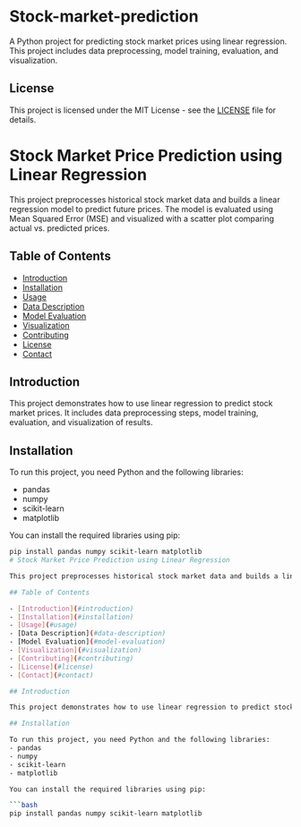 # Stock-market-prediction
A Python project for predicting stock market prices using linear regression. This project includes data preprocessing, model training, evaluation, and visualization.
## License

This project is licensed under the MIT License - see the [LICENSE](LICENSE) file for details.
# Stock Market Price Prediction using Linear Regression

This project preprocesses historical stock market data and builds a linear regression model to predict future prices. The model is evaluated using Mean Squared Error (MSE) and visualized with a scatter plot comparing actual vs. predicted prices.

## Table of Contents

- [Introduction](#introduction)
- [Installation](#installation)
- [Usage](#usage)
- [Data Description](#data-description)
- [Model Evaluation](#model-evaluation)
- [Visualization](#visualization)
- [Contributing](#contributing)
- [License](#license)
- [Contact](#contact)

## Introduction

This project demonstrates how to use linear regression to predict stock market prices. It includes data preprocessing steps, model training, evaluation, and visualization of results.

## Installation

To run this project, you need Python and the following libraries:
- pandas
- numpy
- scikit-learn
- matplotlib

You can install the required libraries using pip:

```bash
pip install pandas numpy scikit-learn matplotlib
# Stock Market Price Prediction using Linear Regression

This project preprocesses historical stock market data and builds a linear regression model to predict future prices. The model is evaluated using Mean Squared Error (MSE) and visualized with a scatter plot comparing actual vs. predicted prices.

## Table of Contents

- [Introduction](#introduction)
- [Installation](#installation)
- [Usage](#usage)
- [Data Description](#data-description)
- [Model Evaluation](#model-evaluation)
- [Visualization](#visualization)
- [Contributing](#contributing)
- [License](#license)
- [Contact](#contact)

## Introduction

This project demonstrates how to use linear regression to predict stock market prices. It includes data preprocessing steps, model training, evaluation, and visualization of results.

## Installation

To run this project, you need Python and the following libraries:
- pandas
- numpy
- scikit-learn
- matplotlib

You can install the required libraries using pip:

```bash
pip install pandas numpy scikit-learn matplotlib
